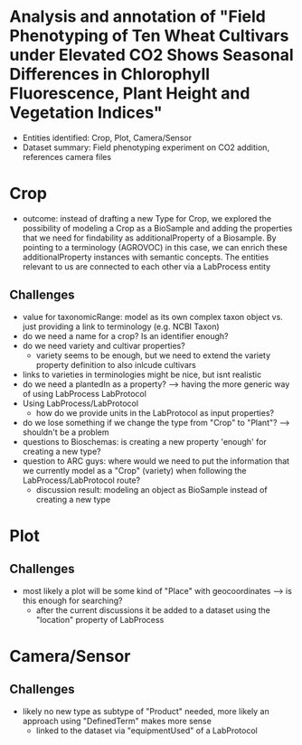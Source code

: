# Analysis and annotation of "Field Phenotyping of Ten Wheat Cultivars under Elevated CO2 Shows Seasonal Differences in Chlorophyll Fluorescence, Plant Height and Vegetation Indices"
- Entities identified: Crop, Plot, Camera/Sensor
- Dataset summary: Field phenotyping experiment on CO2 addition, references camera files


# Crop
- outcome: instead of drafting a new Type for Crop, we explored the possibility of modeling a Crop as a BioSample and adding the properties that we need for findability as additionalProperty of a Biosample. By pointing to a terminology (AGROVOC) in this case, we can enrich these additionalProperty instances with semantic concepts. The entities relevant to us are connected to each other via a LabProcess entity

## Challenges
- value for taxonomicRange: model as its own complex taxon object vs. just providing a link to terminology (e.g. NCBI Taxon)
- do we need a name for a crop? Is an identifier enough?
- do we need variety and cultivar properties?
	- variety seems to be enough, but we need to extend the variety property definition to also inlcude cultivars
- links to varieties in terminologies might be nice, but isnt realistic
- do we need a plantedIn as a property? --> having the more generic way of using LabProcess LabProtocol 
- Using LabProcess/LabProtocol
	- how do we provide units in the LabProtocol as input properties?
- do we lose something if we change the type from "Crop" to "Plant"? --> shouldn't be a problem
- questions to Bioschemas: is creating a new property 'enough' for creating a new type?
- question to ARC guys: where would we need to put the information that we currently model as a "Crop" (variety) when following the LabProcess/LabProtocol route?
	- discussion result: modeling an object as BioSample instead of creating a new type

# Plot
## Challenges
- most likely a plot will be some kind of "Place" with geocoordinates --> is this enough for searching?
	- after the current discussions it be added to a dataset using the "location" property of LabProcess

# Camera/Sensor


## Challenges
- likely no new type as subtype of "Product" needed, more likely an approach using "DefinedTerm" makes more sense
	- linked to the dataset via "equipmentUsed" of a LabProtocol